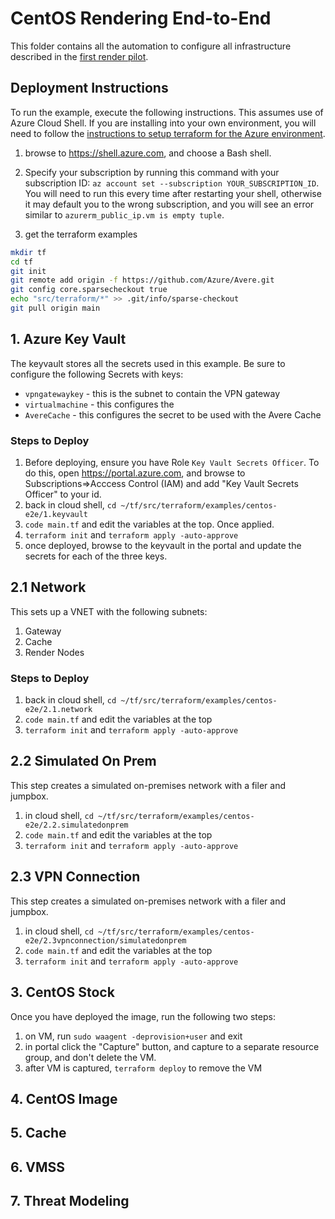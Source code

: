 # CentOS Rendering End-to-End

This folder contains all the automation to configure all infrastructure described in the [first render pilot](../securedimage/Azure%20First%20Render%20Pilot.pdf).

## Deployment Instructions

To run the example, execute the following instructions.  This assumes use of Azure Cloud Shell.  If you are installing into your own environment, you will need to follow the [instructions to setup terraform for the Azure environment](https://docs.microsoft.com/en-us/azure/terraform/terraform-install-configure).

1. browse to https://shell.azure.com, and choose a Bash shell.

2. Specify your subscription by running this command with your subscription ID:  ```az account set --subscription YOUR_SUBSCRIPTION_ID```.  You will need to run this every time after restarting your shell, otherwise it may default you to the wrong subscription, and you will see an error similar to `azurerm_public_ip.vm is empty tuple`.

3. get the terraform examples
```bash
mkdir tf
cd tf
git init
git remote add origin -f https://github.com/Azure/Avere.git
git config core.sparsecheckout true
echo "src/terraform/*" >> .git/info/sparse-checkout
git pull origin main
```

## 1. Azure Key Vault

The keyvault stores all the secrets used in this example.  Be sure to configure the following Secrets with keys:
* `vpngatewaykey` - this is the subnet to contain the VPN gateway
* `virtualmachine` - this configures the 
* `AvereCache` - this configures the secret to be used with the Avere Cache

### Steps to Deploy

1. Before deploying, ensure you have Role `Key Vault Secrets Officer`.  To do this, open https://portal.azure.com, and browse to Subscriptions=>Acccess Control (IAM) and add "Key Vault Secrets Officer" to your id.
1. back in cloud shell, `cd ~/tf/src/terraform/examples/centos-e2e/1.keyvault`
1. `code main.tf` and edit the variables at the top.  Once applied.
1. `terraform init` and `terraform apply -auto-approve`
1. once deployed, browse to the keyvault in the portal and update the secrets for each of the three keys.

## 2.1 Network

This sets up a VNET with the following subnets:

1. Gateway
2. Cache
3. Render Nodes

### Steps to Deploy

1. back in cloud shell, `cd ~/tf/src/terraform/examples/centos-e2e/2.1.network`
1. `code main.tf` and edit the variables at the top
1. `terraform init` and `terraform apply -auto-approve`

## 2.2 Simulated On Prem

This step creates a simulated on-premises network with a filer and jumpbox.

1. in cloud shell, `cd ~/tf/src/terraform/examples/centos-e2e/2.2.simulatedonprem`
1. `code main.tf` and edit the variables at the top
1. `terraform init` and `terraform apply -auto-approve`

## 2.3 VPN Connection

This step creates a simulated on-premises network with a filer and jumpbox.

1. in cloud shell, `cd ~/tf/src/terraform/examples/centos-e2e/2.3vpnconnection/simulatedonprem`
1. `code main.tf` and edit the variables at the top
1. `terraform init` and `terraform apply -auto-approve`

## 3. CentOS Stock

Once you have deployed the image, run the following two steps:
1. on VM, run `sudo waagent -deprovision+user` and exit
2. in portal click the "Capture" button, and capture to a separate resource group, and don't delete the VM.
3. after VM is captured, `terraform deploy` to remove the VM

## 4. CentOS Image

## 5. Cache

## 6. VMSS

## 7. Threat Modeling


